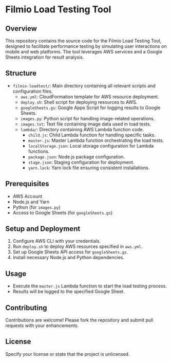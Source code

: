 
# Filmio Load Testing Tool

## Overview
This repository contains the source code for the Filmio Load Testing Tool, designed to facilitate performance testing by simulating user interactions on mobile and web platforms. The tool leverages AWS services and a Google Sheets integration for result analysis.

## Structure
- `filmio-loadtest/`: Main directory containing all relevant scripts and configuration files.
  - `aws.yml`: CloudFormation template for AWS resource deployment.
  - `deploy.sh`: Shell script for deploying resources to AWS.
  - `googleSheets.gs`: Google Apps Script for logging results to Google Sheets.
  - `images.py`: Python script for handling image-related operations.
  - `images.txt`: Text file containing image data used in load tests.
  - `lambda/`: Directory containing AWS Lambda function code.
    - `child.js`: Child Lambda function for handling specific tasks.
    - `master.js`: Master Lambda function orchestrating the load tests.
    - `localStorage.json`: Local storage configuration for Lambda functions.
    - `package.json`: Node.js package configuration.
    - `stage.json`: Staging configuration for deployment.
    - `yarn.lock`: Yarn lock file ensuring consistent installations.

## Prerequisites
- AWS Account
- Node.js and Yarn
- Python (for `images.py`)
- Access to Google Sheets (for `googleSheets.gs`)

## Setup and Deployment
1. Configure AWS CLI with your credentials.
2. Run `deploy.sh` to deploy AWS resources specified in `aws.yml`.
3. Set up Google Sheets API access for `googleSheets.gs`.
4. Install necessary Node.js and Python dependencies.

## Usage
- Execute the `master.js` Lambda function to start the load testing process.
- Results will be logged to the specified Google Sheet.

## Contributing
Contributions are welcome! Please fork the repository and submit pull requests with your enhancements.

## License
Specify your license or state that the project is unlicensed.
